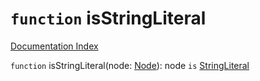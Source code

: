 # `function` isStringLiteral

[Documentation Index](../README.md)

`function` isStringLiteral(node: [Node](../private.interface.Node/README.md)): node `is` [StringLiteral](../private.interface.StringLiteral/README.md)